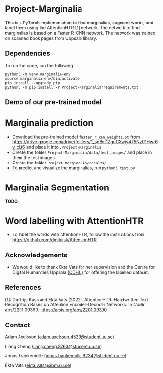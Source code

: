 # Project-Marginalia

This is a PyTorch implementation to find marginalias, segment words, and label them using the AttentionHTR [1] network. The network to find marginalias is based on a Faster R-CNN network. The network was trained on scanned book pages from Uppsala library.  

## Dependencies 

To run the code, run the following

```
python3 -m venv marginalia-env
source marginalia-env/bin/activate
pip install --upgrade pip
python3 -m pip install -r Project-Marginalia/requirements.txt
```


## Demo of our pre-trained model

# Marginalia prediction
* Download the pre-trained model `faster_r_cnn_weights.pt` from https://drive.google.com/drive/folders/1_snBot1ZguCXwiy475NzU1Hwr6y_cLt6 and place it into `/Project-Marginalia`.
* Create the folder `Project-Marginalia/data/test_images/` and place in them the test images.
* Create the folder `Project-Marginalia/results/`
* To predict and visualize the marginalias, run ```python3 test.py```

# Marginalia Segmentation
**TODO**

# Word labelling with AttentionHTR
* To label the words with AttentionHTR, follow the instructions from https://github.com/dmitrijsk/AttentionHTR

## Acknowledgements
* We would like to thank Ekta Vats for her supervision and the Centre for Digital Humanities Uppsala [(CDHU)](https://www.abm.uu.se/cdhu-eng) for offering the labelled dataset.

## References
[1]: Dmitrijs Kass and Ekta Vats (2022). AttentionHTR: Handwritten Text Recognition Based on Attention Encoder-Decoder Networks. In *CoRR* abs/2201.09390. https://arxiv.org/abs/2201.09390

## Contact

Adam Axelsson (adam.axelsson.4529@student.uu.se)

Liang Cheng (liang.cheng.8263@student.uu.se)

Jonas Frankemölle (jonas.frankemolle.9234@student.uu.se)

Ekta Vats (ekta.vats@abm.uu.se)
